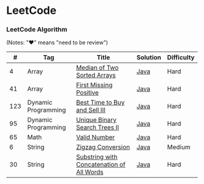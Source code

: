 LeetCode
========

### LeetCode Algorithm

(Notes: "&hearts;" means "need to be review")

| # | Tag | Title | Solution | Difficulty |
|---| ----- | -------- | ---------- | --- |
|4|Array|[Median of Two Sorted Arrays](https://leetcode.com/problems/median-of-two-sorted-arrays/)|[Java](./Algorithms/median-of-two-sorted-arrays)|Hard|
|41|Array|[First Missing Positive](https://leetcode.com/problems/first-missing-positive/)|[Java](./Algorithms/first-missing-positive)|Hard|
|123|Dynamic Programming|[Best Time to Buy and Sell III](https://leetcode.com/problems/best-time-to-buy-and-sell-stock-iii/)|[Java](./Algorithms/best-time-to-buy-and-sell)|Hard|
|95|Dynamic Programming|[Unique Binary Search Trees II](https://leetcode.com/problems/unique-binary-search-trees-ii/)|[Java](./Algorithms/unique-binary-search-trees-ii)|Hard|
|65|Math|[Valid Number](https://leetcode.com/problems/valid-number/)|[Java](./Algorithms/valid-number)|Hard|
|6|String|[Zigzag Conversion](https://leetcode.com/problems/zigzag-conversion/)|[Java](./Algorithms/zigzag-conversion)|Medium|
|30|String|[Substring with Concatenation of All Words](https://leetcode.com/problems/substring-with-concatenation-of-all-words/)|[Java](./Algorithms/substring-with-concatenation-of-all-words)|Hard|
